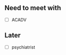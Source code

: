 ## Need to meet with
<!-- - [x] neurologist-->
<!-- - [x] surgeon-->
- [ ] ACADV

## Later
- [ ] psychiatrist
<!-- - [x] surgeon-->